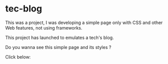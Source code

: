 # tec-blog

This was a project, I was developing a simple page only with CSS
and other Web features, not using frameworks.

This project has launched to emulates a tech's blog.

Do you wanna see this simple page and its styles ?

Click below:


